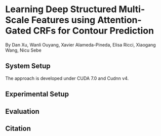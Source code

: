 # Learning Deep Structured Multi-Scale Features using Attention-Gated CRFs for Contour Prediction
By Dan Xu, Wanli Ouyang, Xavier Alameda-Pineda, Elisa Ricci, Xiaogang Wang, Nicu Sebe

## System Setup
The approach is developed under CUDA 7.0 and Cudnn v4. 
## Experimental Setup
## Evaluation
## Citation
